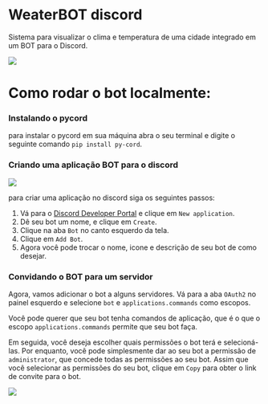 # WeaterBOT discord
Sistema para visualizar o clima e temperatura de uma cidade integrado em um BOT para o Discord.

![](https://cdn.discordapp.com/attachments/1150272954005979156/1150579030899302480/screenshot_weatherbot.png)

# Como rodar o bot localmente:

### Instalando o pycord
para instalar o pycord em sua máquina abra o seu terminal e digite o seguinte comando
```pip install py-cord```.

### Criando uma aplicação BOT para o discord

![](https://gblobscdn.gitbook.com/assets%2F-MjPk-Yu4sOq8KGrr_yG%2F-MjdW3OQnwUhacopqSWw%2F-Mjd_-mxrJCrzmaXrAg8%2Fimage.png?alt=media&token=b8e2ae6c-2290-4d37-ad7c-eb412f3fb00e)

para criar uma aplicação no discord siga os seguintes passos:
1. Vá para o [Discord Developer Portal](https://discord.com/developers/applications) e clique em ```New application```.
2. Dê seu bot um nome, e clique em ```Create```.
3. Clique na aba ```Bot``` no canto esquerdo da tela.
4. Clique em ```Add Bot```.
5. Agora você pode trocar o nome, icone e descrição de seu bot de como desejar.

### Convidando o BOT para um servidor

Agora, vamos adicionar o bot a alguns servidores. Vá para a aba ```OAuth2``` no painel esquerdo e selecione ```bot``` e ```applications.commands``` como escopos.

Você pode querer que seu bot tenha comandos de aplicação, que é o que o escopo ```applications.commands``` permite que seu bot faça.

Em seguida, você deseja escolher quais permissões o bot terá e selecioná-las. Por enquanto, você pode simplesmente dar ao seu bot a permissão de ```administrator```, que concede todas as permissões ao seu bot. Assim que você selecionar as permissões do seu bot, clique em ```Copy``` para obter o link de convite para o bot.

![](https://gblobscdn.gitbook.com/assets%2F-MjPk-Yu4sOq8KGrr_yG%2F-Mk6tNY3LfDkjd6pqdpL%2F-Mk6tkdpddEWoa2jczZk%2Fimage.png?alt=media&token=52c8a29f-a798-48f8-a8c7-4ecca2681f79)
